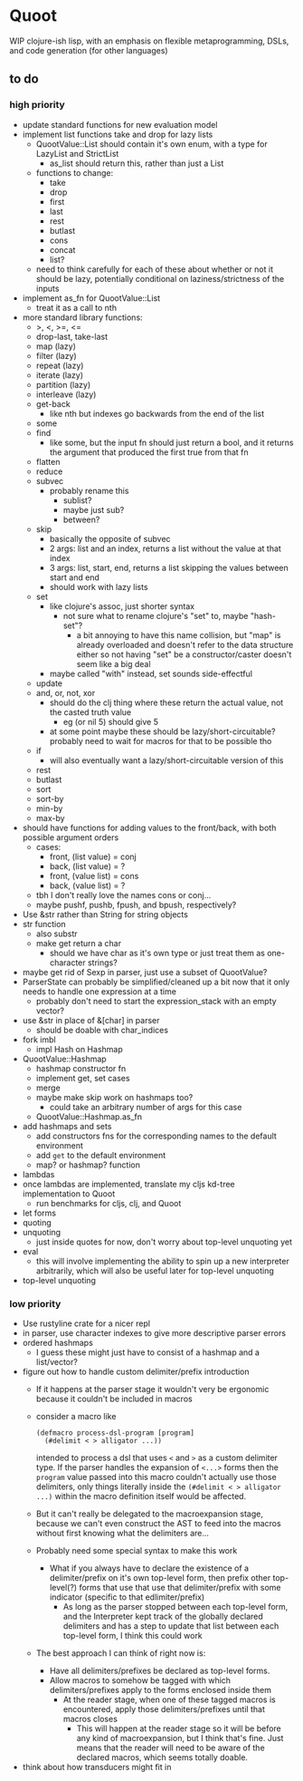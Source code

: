 # Quoot
WIP clojure-ish lisp, with an emphasis on flexible metaprogramming, DSLs, and code generation (for other languages)

## to do
### high priority
* update standard functions for new evaluation model
* implement list functions take and drop for lazy lists
  * QuootValue::List should contain it's own enum, with a type for LazyList and StrictList
    * as_list should return this, rather than just a List
  * functions to change:
    * take
    * drop 
    * first
    * last
    * rest
    * butlast
    * cons
    * concat
    * list?
  * need to think carefully for each of these about whether or not it should be lazy, potentially conditional on laziness/strictness of the inputs
* implement as_fn for QuootValue::List
  * treat it as a call to nth
* more standard library functions:
  * \>, \<, \>=, \<=
  * drop-last, take-last
  * map (lazy)
  * filter (lazy)
  * repeat (lazy)
  * iterate (lazy)
  * partition (lazy)
  * interleave (lazy)
  * get-back
    * like nth but indexes go backwards from the end of the list
  * some
  * find
    * like some, but the input fn should just return a bool, and it returns the argument that produced the first true from that fn
  * flatten
  * reduce
  * subvec
    * probably rename this
      * sublist?
      * maybe just sub?
      * between?
  * skip
    * basically the opposite of subvec
    * 2 args: list and an index, returns a list without the value at that index
    * 3 args: list, start, end, returns a list skipping the values between start and end
    * should work with lazy lists
  * set
    * like clojure's assoc, just shorter syntax
      * not sure what to rename clojure's "set" to, maybe "hash-set"?
        * a bit annoying to have this name collision, but "map" is already overloaded and doesn't refer to the data structure either so not having "set" be a constructor/caster doesn't seem like a big deal
    * maybe called "with" instead, set sounds side-effectful
  * update
  * and, or, not, xor
    * should do the clj thing where these return the actual value, not the casted truth value
      * eg (or nil 5) should give 5
    * at some point maybe these should be lazy/short-circuitable? probably need to wait for macros for that to be possible tho
  * if
    * will also eventually want a lazy/short-circuitable version of this
  * rest
  * butlast
  * sort
  * sort-by
  * min-by
  * max-by
* should have functions for adding values to the front/back, with both possible argument orders
  * cases:
    * front, (list value) = conj
    * back, (list value) = ?
    * front, (value list) = cons
    * back, (value list) = ?
  * tbh I don't really love the names cons or conj...
  * maybe pushf, pushb, fpush, and bpush, respectively?
* Use &str rather than String for string objects
* str function
  * also substr
  * make get return a char
    * should we have char as it's own type or just treat them as one-character strings?
* maybe get rid of Sexp in parser, just use a subset of QuootValue?
* ParserState can probably be simplified/cleaned up a bit now that it only needs to handle one expression at a time
  * probably don't need to start the expression_stack with an empty vector?
* use &str in place of &[char] in parser
  * should be doable with char_indices
* fork imbl
  * impl Hash on Hashmap
* QuootValue::Hashmap
  * hashmap constructor fn
  * implement get, set cases
  * merge
  * maybe make skip work on hashmaps too?
    * could take an arbitrary number of args for this case
  * QuootValue::Hashmap.as_fn
* add hashmaps and sets
  * add constructors fns for the corresponding names to the default environment
  * add `get` to the default environment
  * map? or hashmap? function
* lambdas
* once lambdas are implemented, translate my cljs kd-tree implementation to Quoot
  * run benchmarks for cljs, clj, and Quoot
* let forms
* quoting
* unquoting
  * just inside quotes for now, don't worry about top-level unquoting yet
* eval
  * this will involve implementing the ability to spin up a new interpreter arbitrarily, which will also be useful later for top-level unquoting
* top-level unquoting

### low priority
* Use rustyline crate for a nicer repl
* in parser, use character indexes to give more descriptive parser errors
* ordered hashmaps
  * I guess these might just have to consist of a hashmap and a list/vector?
* figure out how to handle custom delimiter/prefix introduction
  * If it happens at the parser stage it wouldn't very be ergonomic because it couldn't be included in macros
   * consider a macro like 

      ```
      (defmacro process-dsl-program [program]
        (#delimit < > alligator ...))
      ```
    
      intended to process a dsl that uses `<` and `>` as a custom delimiter type. If the parser handles the expansion of `<...>` forms then the `program` value passed into this macro couldn't actually use those delimiters, only things literally inside the `(#delimit < > alligator ...)` within the macro definition itself would be affected.
  * But it can't really be delegated to the macroexpansion stage, because we can't even construct the AST to feed into the macros without first knowing what the delimiters are...
  * Probably need some special syntax to make this work
    * What if you always have to declare the existence of a delimiter/prefix on it's own top-level form, then prefix other top-level(?) forms that use that use that delimiter/prefix with some indicator (specific to that edlimiter/prefix)
      * As long as the parser stopped between each top-level form, and the Interpreter kept track of the globally declared delimiters and has a step to update that list between each top-level form, I think this could work
  * The best approach I can think of right now is:
    * Have all delimiters/prefixes be declared as top-level forms.
    * Allow macros to somehow be tagged with which delimiters/prefixes apply to the forms enclosed inside them
      * At the reader stage, when one of these tagged macros is encountered, apply those delimiters/prefixes until that macros closes
        * This will happen at the reader stage so it will be before any kind of macroexpansion, but I think that's fine. Just means that the reader will need to be aware of the declared macros, which seems totally doable.
* think about how transducers might fit in
